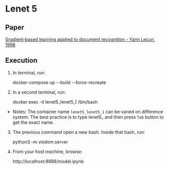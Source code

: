 # Lenet 5

## Paper

[Gradient-based learning applied to document recognition - Yann Lecun, 1998](http://yann.lecun.com/exdb/publis/pdf/lecun-01a.pdf)

## Execution

1. In terminal, run:

    docker-compose up --build --force-recreate

2. In a second terminal, run:

    docker exec -it lenet5_lenet5_1 /bin/bash

* Notes: The container name `lenet5_lenet5_1` can be varied on difference system. The best practice is to type lenet5_ and then press `Tab` button to get the exact name.

3. The previous command open a new bash. Inside that bash, run:

    python3 -m visdom.server

3. From your host machine, browse:

    http://localhost:8888/model.ipynb